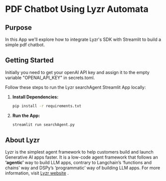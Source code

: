 # PDF Chatbot Using Lyzr Automata

## Purpose

In this App we'll explore how to integrate Lyzr's SDK with Streamlit to build a simple pdf chatbot.

## Getting Started
Initially you need to get your openAI API key and assign it to the empty variable "OPENAI_API_KEY" in secrets.toml. 

Follow these steps to run the Lyzr searchAgent Streamlit App locally:

1. **Install Dependencies:**
   ```bash
   pip install -r requirements.txt

2. **Run the App:**
    ```bash
    streamlit run searchAgent.py

## About Lyzr
Lyzr is the simplest agent framework to help customers build and launch Generative AI apps faster. It is a low-code agent framework that follows an **‘agentic’** way to build LLM apps, contrary to Langchain’s ‘functions and chains’ way and DSPy’s ‘programmatic’ way of building LLM apps. For more information, visit [Lyzr website](https://www.lyzr.ai/) .
